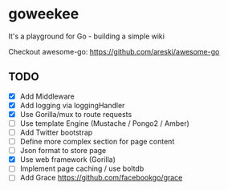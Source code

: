goweekee
========

It's a playground for Go - building a simple wiki

Checkout awesome-go: https://github.com/areski/awesome-go


TODO
----

- [x] Add Middleware
- [x] Add logging via loggingHandler
- [x] Use Gorilla/mux to route requests
- [ ] Use template Engine (Mustache / Pongo2 / Amber)
- [ ] Add Twitter bootstrap
- [ ] Define more complex section for page content
- [ ] Json format to store page
- [x] Use web framework (Gorilla)
- [ ] Implement page caching / use boltdb
- [ ] Add Grace https://github.com/facebookgo/grace
